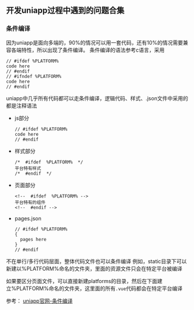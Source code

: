 ## 开发uniapp过程中遇到的问题合集
### 条件编译
因为uniapp是面向多端的，90%的情况可以用一套代码，还有10%的情况需要兼容各端特性，所以出现了条件编译。
条件编译的语法参考c语言，采用
```
// #ifdef %PLATFORM%
code here
// #endif
// #ifndef %PLATFORM%
code here
// #endif
```

uniapp中几乎所有代码都可以走条件编译，逻辑代码、样式、.json文件中采用的都是注释语法
- js部分
  ```
  // #ifdef %PLATFORM%
  code here
  // #endif
  ```
- 样式部分
  ```
  /*  #ifdef  %PLATFORM%  */
  平台特有样式
  /*  #endif  */
  ```
- 页面部分
  ```
  <!--  #ifdef  %PLATFORM% -->
  平台特有的组件
  <!--  #endif -->
  ```
- pages.json
  ```
  // #ifdef %PLATFORM%
  {
    pages here
  }
  // #endif
  ```

不在单行/多行代码层面，整体代码文件也可以条件编译
例如，static目录下可以新建以%PLATFORM%命名的文件夹，里面的资源文件只会在特定平台被编译

如果要区分页面文件，可以直接新建platforms的目录，然后在下面建立%PLATFORM%命名的文件夹，这里面的所有`.vue`代码都会在特定平台编译

参考：
  [uniapp官网-条件编译](https://uniapp.dcloud.io/platform)
